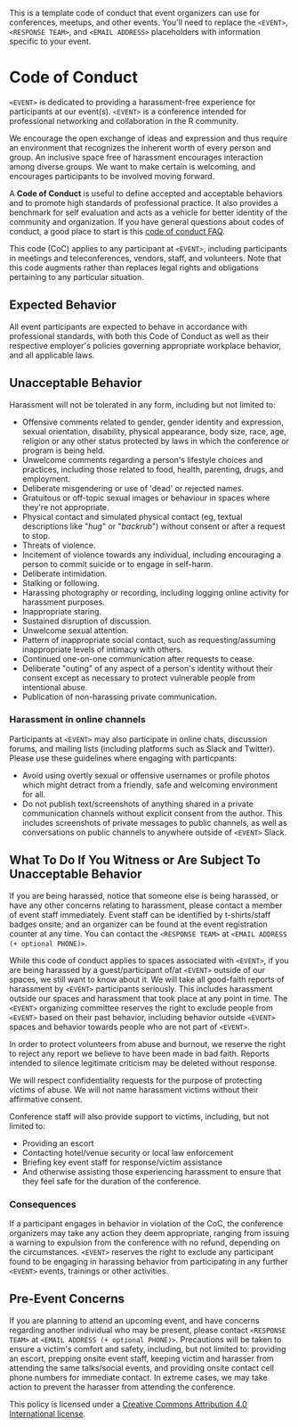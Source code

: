 This is a template code of conduct that event organizers can use for conferences, meetups, and other events. You'll need to replace the `<EVENT>`, `<RESPONSE TEAM>`, and `<EMAIL ADDRESS>` placeholders with information specific to your event.

# Code of Conduct

`<EVENT>` is dedicated to providing a harassment-free experience for participants at our event(s). `<EVENT>` is a conference intended for professional networking and collaboration in the R community. 

We encourage the open exchange of ideas and expression and thus require an environment that recognizes the inherent worth of every person and group. An inclusive space free of harassment encourages interaction among diverse groups. We want to make certain <EVENT> is welcoming, and encourages participants to be involved moving forward.

A **Code of Conduct** is useful to define accepted and acceptable behaviors and to promote high standards of professional practice. It also provides a benchmark for self evaluation and acts as a vehicle for better identity of the community and organization. If you have general questions about codes of conduct, a good place to start is this [code of conduct FAQ](https://www.ashedryden.com/blog/codes-of-conduct-101-faq#cocfaq).

This code (CoC) applies to any participant at `<EVENT>`, including participants in meetings and teleconferences, vendors, staff, and volunteers. Note that this code augments rather than replaces legal rights and obligations pertaining to any particular situation.

## Expected Behavior

All event participants are expected to behave in accordance with professional standards, with both this Code of Conduct as well as their respective employer's policies governing appropriate workplace behavior, and all applicable laws.

## Unacceptable Behavior

Harassment will not be tolerated in any form, including but not limited to:

* Offensive comments related to gender, gender identity and expression, sexual orientation, disability, physical appearance, body size, race, age, religion or any other status protected by laws in which the conference or program is being held.
* Unwelcome comments regarding a person's lifestyle choices and practices, including those related to food, health, parenting, drugs, and employment.
* Deliberate misgendering or use of 'dead' or rejected names.
* Gratuitous or off-topic sexual images or behaviour in spaces where they're not
appropriate.
* Physical contact and simulated physical contact (eg, textual descriptions like
"*hug*" or "*backrub*") without consent or after a request to stop.
* Threats of violence.
* Incitement of violence towards any individual, including encouraging a person to commit suicide or to engage in self-harm.
* Deliberate intimidation.
* Stalking or following.
* Harassing photography or recording, including logging online activity for
harassment purposes.
* Inappropriate staring.
* Sustained disruption of discussion.
* Unwelcome sexual attention.
* Pattern of inappropriate social contact, such as requesting/assuming inappropriate levels of intimacy with others.
* Continued one-on-one communication after requests to cease.
* Deliberate "outing" of any aspect of a person's identity without their consent
except as necessary to protect vulnerable people from intentional abuse.
* Publication of non-harassing private communication.  

### Harassment in online channels

Participants at `<EVENT>` may also participate in online chats, discussion forums, and mailing lists (including platforms such as Slack and Twitter). Please use these guidelines where engaging with particpants:

* Avoid using overtly sexual or offensive usernames or profile photos which might detract from a friendly, safe and welcoming environment for all.
* Do not publish text/screenshots of anything shared in a private communication channels without explicit consent from the author.  This includes screenshots of private messages to public channels, as well as conversations on public channels to anywhere outside of `<EVENT>` Slack.

## What To Do If You Witness or Are Subject To Unacceptable Behavior

If you are being harassed, notice that someone else is being harassed, or have any other concerns relating to harassment, please contact a member of event staff immediately. Event staff can be identified by t-shirts/staff badges onsite; and an organizer can be found at the event registration counter at any time. You can contact the `<RESPONSE TEAM>` at `<EMAIL ADDRESS (+ optional PHONE)>`.

While this code of conduct applies to spaces associated with `<EVENT>`, if you are being harassed by a guest/participant of/at `<EVENT>` outside of our spaces, we still want to know about it. We will take all good-faith reports of harassment by `<EVENT>` participants seriously. This includes harassment outside our spaces and harassment that took place at any point in time. The `<EVENT>` organizing committee reserves the right to exclude people from `<EVENT>` based on their past behavior, including behavior outside `<EVENT>` spaces and behavior towards people who are not part of `<EVENT>`.

In order to protect volunteers from abuse and burnout, we reserve the right to reject any report we believe to have been made in bad faith. Reports intended to silence legitimate criticism may be deleted without response.

We will respect confidentiality requests for the purpose of protecting victims of abuse. We will not name harassment victims without their affirmative consent.

Conference staff will also provide support to victims, including, but not limited to:

- Providing an escort
- Contacting hotel/venue security or local law enforcement
- Briefing key event staff for response/victim assistance
- And otherwise assisting those experiencing harassment to ensure that they feel safe for the duration of the conference.

### Consequences

If a participant engages in behavior in violation of the CoC, the conference organizers may take any action they deem appropriate, ranging from issuing a warning to expulsion from the conference with no refund, depending on the circumstances. `<EVENT>` reserves the right to exclude any participant found to be engaging in harassing behavior from participating in any further `<EVENT>` events, trainings or other activities.

## Pre-Event Concerns

If you are planning to attend an upcoming event, and have concerns regarding another individual who may be present, please contact `<RESPONSE TEAM>` at `<EMAIL ADDRESS (+ optional PHONE)>`. Precautions will be taken to ensure a victim's comfort and safety, including, but not limited to: providing an escort, prepping onsite event staff, keeping victim and harasser from attending the same talks/social events, and providing onsite contact cell phone numbers for immediate contact.  In extreme cases, we may take action to prevent the harasser from attending the conference.

This policy is licensed under a [Creative Commons Attribution 4.0 International license](https://creativecommons.org/licenses/by/4.0/).
